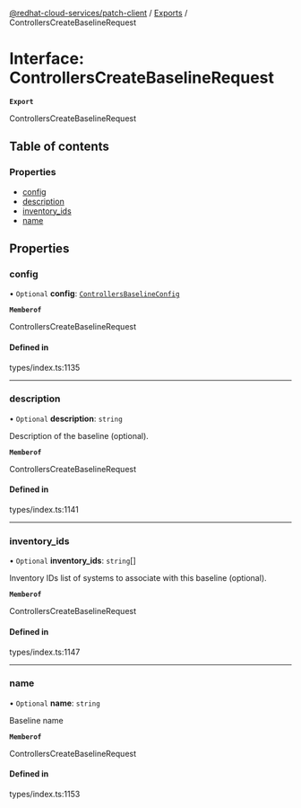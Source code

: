 [@redhat-cloud-services/patch-client](../README.md) / [Exports](../modules.md) / ControllersCreateBaselineRequest

# Interface: ControllersCreateBaselineRequest

**`Export`**

ControllersCreateBaselineRequest

## Table of contents

### Properties

- [config](ControllersCreateBaselineRequest.md#config)
- [description](ControllersCreateBaselineRequest.md#description)
- [inventory\_ids](ControllersCreateBaselineRequest.md#inventory_ids)
- [name](ControllersCreateBaselineRequest.md#name)

## Properties

### config

• `Optional` **config**: [`ControllersBaselineConfig`](ControllersBaselineConfig.md)

**`Memberof`**

ControllersCreateBaselineRequest

#### Defined in

types/index.ts:1135

___

### description

• `Optional` **description**: `string`

Description of the baseline (optional).

**`Memberof`**

ControllersCreateBaselineRequest

#### Defined in

types/index.ts:1141

___

### inventory\_ids

• `Optional` **inventory\_ids**: `string`[]

Inventory IDs list of systems to associate with this baseline (optional).

**`Memberof`**

ControllersCreateBaselineRequest

#### Defined in

types/index.ts:1147

___

### name

• `Optional` **name**: `string`

Baseline name

**`Memberof`**

ControllersCreateBaselineRequest

#### Defined in

types/index.ts:1153
